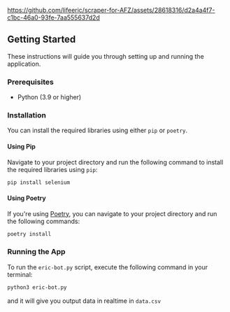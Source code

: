https://github.com/lifeeric/scraper-for-AFZ/assets/28618316/d2a4a4f7-c1bc-46a0-93fe-7aa555637d2d

## Getting Started

These instructions will guide you through setting up and running the application.

### Prerequisites

- Python (3.9 or higher)

### Installation

You can install the required libraries using either `pip` or `poetry`.

#### Using Pip

Navigate to your project directory and run the following command to install the required libraries using `pip`:

```sh
pip install selenium
```

#### Using Poetry

If you're using [Poetry](https://python-poetry.org/), you can navigate to your project directory and run the following commands:

```sh
poetry install
```

### Running the App

To run the `eric-bot.py` script, execute the following command in your terminal:

```sh
python3 eric-bot.py
```

and it will give you output data in realtime in `data.csv`
